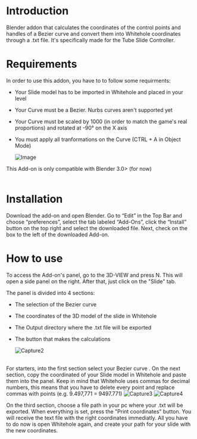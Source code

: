 # Introduction
Blender addon that calculates the coordinates of the control points and handles of a Bezier curve and convert them into Whitehole coordinates through a .txt file. It's specifically made for the Tube Slide Controller.

# Requirements
In order to use this addon, you have to to follow some requirments:
* Your Slide model has to be imported in Whitehole and placed in your level
* Your Curve must be a Bezier. Nurbs curves aren't supported yet
* Your Curve must be scaled by 1000 (in order to match the game's real proportions) and rotated at -90° on the X axis
* You must apply all tranformations on the Curve (CTRL + A in Object Mode)

   ![Image](https://user-images.githubusercontent.com/74122269/228070054-b4aeabe8-73c4-4665-9d53-f576b32fd6ab.PNG)
   
This Add-on is only compatible with Blender 3.0> (for now)<br /><br />

# Installation
Download the add-on and open Blender. Go to “Edit” in the Top Bar and choose “preferences”, select the tab labeled “Add-Ons”, click the “Install” button on the top right and select the downloaded file. Next, check on the box to the left of the downloaded Add-on.

# How to use 
To access the Add-on's panel, go to the 3D-VIEW and press N. This will open a side panel on the right. After that, just click on the "Slide" tab.<br />

The panel is divided into 4 sections:
* The selection of the Bezier curve
* The coordinates of the 3D model of the slide in Whitehole
* The Output directory where the .txt file will be exported
* The button that makes the calculations
 
   ![Capture2](https://user-images.githubusercontent.com/74122269/228651087-9756faf1-cdcc-4468-a598-a51abefffa6f.PNG)

<br />For starters, into the first section select your Bezier curve . On the next section, copy the coordinated of your Slide model in Whitehole and paste them into the panel. Keep in mind that Whitehole uses commas for decimal numbers, this means that you have to delete every point and replace commas with points (e.g. 9.497,771 = 9497.771)
![Capture3](https://user-images.githubusercontent.com/74122269/228654851-ce325c55-7aa4-4e0e-bcd3-db25fd6df0b8.PNG)
 ![Capture4](https://user-images.githubusercontent.com/74122269/228654174-c8e10932-9c20-462c-88c7-b0e9beaee8cc.PNG)

On the third section, choose a file path in your pc where your .txt will be exported. When everything is set, press the "Print coordinates" button. You will receive the text file with the right coordinates immediatly. All you have to do now is open Whitehole again, and create your path for your slide with the new coordinates.

